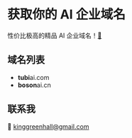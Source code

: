 # 获取你的 AI 企业域名

性价比极高的精品 AI 企业域名！[🔗](https://getai.ollm.org)

## 域名列表

- **tubi**ai.com
- **boson**ai.cn

## 联系我

📮 kinggreenhall@gmail.com

